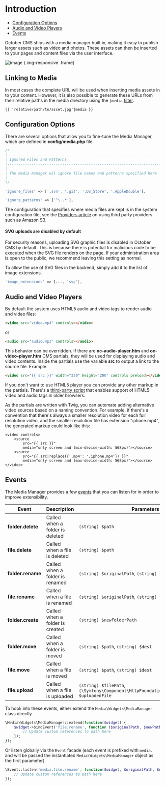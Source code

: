 # Introduction

- [Configuration Options](#configuration-options)
- [Audio and Video Players](#audio-and-video-players)
- [Events](#events)

October CMS ships with a media manager built in, making it easy to publish larger assets such as video and photos. These assets can then be inserted to your pages and content files via the user interface.

![image](https://github.com/octobercms/docs/blob/develop/images/media-manager.png?raw=true) {.img-responsive .frame}

<a name="media-links"></a>
## Linking to Media

In most cases the complete URL will be used when inserting media assets in to your content. However, it is also possible to generate these URLs from their relative paths in the media directory using the `|media` [filter](../markup/filter-media).

```twig
{{ 'relative/path/to/asset.jpg'|media }}
```

<a name="configuration-options"></a>
## Configuration Options

There are several options that allow you to fine-tune the Media Manager, which are defined in **config/media.php** file.

```php
/*
|--------------------------------------------------------------------------
| Ignored Files and Patterns
|--------------------------------------------------------------------------
|
| The media manager wil ignore file names and patterns specified here
|
*/

'ignore_files' => ['.svn', '.git', '.DS_Store', '.AppleDouble'],

'ignore_patterns' => ['^\..*'],
```

The configuration that specifies where media files are kept is in the system configuration file, see the [Providers article](../media/providers) on using third party providers such as Amazon S3.

#### SVG uploads are disabled by default

For security reasons, uploading SVG graphic files is disabled in October CMS by default. This is because there is potential for malicious code to be executed when the SVG file renders on the page. If your administration area is open to the public, we recommend leaving this setting as normal.

To allow the use of SVG files in the backend, simply add it to the list of image extensions.

```php
'image_extensions' => [..., 'svg'],
```

<a name="audio-and-video-players"></a>
## Audio and Video Players

By default the system uses HTML5 audio and video tags to render audio and video files:

```html
<video src="video.mp4" controls></video>
```

or

```html
<audio src="audio.mp3" controls></audio>
```

This behavior can be overridden. If there are **oc-audio-player.htm** and **oc-video-player.htm** CMS partials, they will be used for displaying audio and video contents. Inside the partials use the variable **src** to output a link to the source file. Example:

```html
<video src="{{ src }}" width="320" height="200" controls preload></video>
```

If you don't want to use HTML5 player you can provide any other markup in the partials. There's a [third-party script](https://html5media.info/) that enables support of HTML5 video and audio tags in older browsers.

As the partials are written with Twig, you can automate adding alternative video sources based on a naming convention. For example, if there's a convention that there's always a smaller resolution video for each full resolution video, and the smaller resolution file has extension "iphone.mp4", the generated markup could look like this:

```twig
<video controls>
    <source
        src="{{ src }}"
        media="only screen and (min-device-width: 568px)"></source>
    <source
        src="{{ src|replace({'.mp4': '.iphone.mp4'}) }}"
        media="only screen and (max-device-width: 568px)"></source>
</video>
```

<a name="events"></a>
## Events

The Media Manager provides a few [events](../services/events) that you can listen for in order to improve extensibility.

Event | Description | Parameters
------------- | ------------- | -------------
**folder.delete** | Called when a folder is deleted | `(string) $path`
**file.delete** | Called when a file is deleted | `(string) $path`
**folder.rename** | Called when a folder is renamed | `(string) $originalPath`, `(string) $newPath`
**file.rename** | Called when a file is renamed | `(string) $originalPath`, `(string) $newPath`
**folder.create** | Called when a folder is created | `(string) $newFolderPath`
**folder.move** | Called when a folder is moved | `(string) $path`, `(string) $dest`
**file.move** | Called when a file is moved | `(string) $path`, `(string) $dest`
**file.upload** | Called when a file is uploaded | `(string) $filePath`, `(\Symfony\Component\HttpFoundation\File\UploadedFile) $uploadedFile`

To hook into these events, either extend the `Media\Widgets\MediaManager` class directly

```php
\Media\Widgets\MediaManager::extend(function($widget) {
    $widget->bindEvent('file.rename', function ($originalPath, $newPath) {
        // Update custom references to path here
    });
});
```

Or listen globally via the `Event` facade (each event is prefixed with `media.` and will be passed the instantiated `Media\Widgets\MediaManager` object as the first parameter)

```php
\Event::listen('media.file.rename', function($widget, $originalPath, $newPath) {
    // Update custom references to path here
});
```
